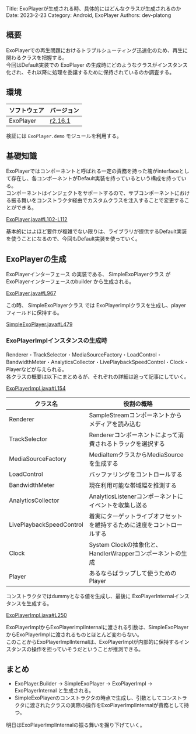 Title: ExoPlayerが生成される時、具体的にはどんなクラスが生成されるのか
Date: 2023-2-23
Category: Android, ExoPlayer
Authors: dev-platong

## 概要

ExoPlayerでの再生問題におけるトラブルシューティング迅速化のため、再生に関わるクラスを把握する。  
今回はDefault実装での ExoPlayer の生成時にどのようなクラスがインスタンス化され、それ以降に処理を委譲するために保持されているのか調査する。

## 環境

| ソフトウェア | バージョン |
| - | - |
| ExoPlayer | [r2.16.1](https://github.com/google/ExoPlayer/releases/tag/r2.16.1) | 

検証には `ExoPlayer.demo` モジュールを利用する。

## 基礎知識

ExoPlayerではコンポーネントと呼ばれる一定の責務を持った塊がinterfaceとして存在し、各コンポーネントがDefault実装を持っているという構成を持っている。  
コンポーネントはインジェクトをサポートするので、サブコンポーネントにおける振る舞いをコンストラクタ経由でカスタムクラスを注入することで変更することができる。

[ExoPlayer.java#L102-L112](https://github.com/google/ExoPlayer/blob/r2.16.1/library/core/src/main/java/com/google/android/exoplayer2/ExoPlayer.java#L102-L112)

基本的にはよほど要件が複雑でない限りは、ライブラリが提供するDefault実装を使うことになるので、今回もDefault実装を使っていく。

## ExoPlayerの生成

ExoPlayerインターフェース の実装である、 SimpleExoPlayerクラス が ExoPlayerインターフェースのbuilder から生成される。

[ExoPlayer.java#L967](https://github.com/google/ExoPlayer/blob/r2.16.1/library/core/src/main/java/com/google/android/exoplayer2/ExoPlayer.java#L967)

この時、 SimpleExoPlayerクラス では ExoPlayerImplクラスを生成し、playerフィールドに保持する。

[SimpleExoPlayer.java#L479](https://github.com/google/ExoPlayer/blob/r2.16.1/library/core/src/main/java/com/google/android/exoplayer2/SimpleExoPlayer.java#L479)

### ExoPlayerImplインスタンスの生成時

Renderer・TrackSelector・MediaSourceFactory・LoadControl・BandwidthMeter・AnalyticsCollector・LivePlaybackSpeedControl・Clock・Playerなどが与えられる。  
各クラスの概要は以下にまとめるが、それぞれの詳細は追って記事にしていく。

[ExoPlayerImpl.java#L154](https://github.com/google/ExoPlayer/blob/r2.16.1/library/core/src/main/java/com/google/android/exoplayer2/ExoPlayerImpl.java#L154)

| クラス名 | 役割の概略 |
| - | - |
| Renderer | SampleStreamコンポーネントからメディアを読み込む |
| TrackSelector | Rendererコンポーネントによって消費されるトラックを選択する |
| MediaSourceFactory | MediaItemクラスからMediaSourceを生成する |
| LoadControl | バッファリングをコントロールする |
| BandwidthMeter | 現在利用可能な帯域幅を推測する | 
| AnalyticsCollector | AnalyticsListenerコンポーネントにイベントを収集し送る |
| LivePlaybackSpeedControl | 着実にターゲットライブオフセットを維持するために速度をコントロールする |
| Clock | System Clockの抽象化と、HandlerWrapperコンポーネントの生成 |
| Player | あるならばラップして使うためのPlayer |

コンストラクタではdummyとなる値を生成し、最後に ExoPlayerInternalインスタンスを生成する。

[ExoPlayerImpl.java#L250](https://github.com/google/ExoPlayer/blob/r2.16.1/library/core/src/main/java/com/google/android/exoplayer2/ExoPlayerImpl.java#L250)

ExoPlayerImplからExoPlayerImplInternalに渡される引数は、SimpleExoPlayerからExoPlayerImplに渡されるものとほとんど変わらない。  
このことからExoPlayerImplInternalは、ExoPlayerImplが内部的に保持するインスタンスの操作を担っていそうだということが推測できる。


## まとめ

- ExoPlayer.Builder -> SimpleExoPlayer -> ExoPlayerImpl -> ExoPlayerInternal と生成される。
- SimpleExoPlayerのコンストラクタの時点で生成し、引数としてコンストラクタに渡されたクラスの実際の操作をExoPlayerImplInternalが責務として持つ。

明日はExoPlayerImplInternalの振る舞いを掘り下げていく。